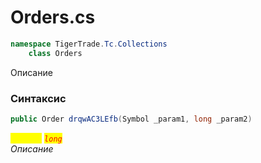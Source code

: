 
# Orders.cs
```csharp
namespace TigerTrade.Tc.Collections  
    class Orders
```

Описание

### Синтаксис
```csharp
public Order drqwAC3LEfb(Symbol _param1, long _param2)
```

<mark style="color:yellow;">`_param2`</mark> <mark style="color:red;">*`long`*</mark>  
 *Описание*  
  

                    
                    